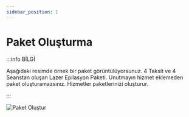 ```yaml
---
sidebar_position: 1
---
```


# Paket Oluşturma

:::info BİLGİ

Aşağıdaki resimde örnek bir paket görüntülüyorsunuz. 4 Taksit ve 4 Seanstan oluşan Lazer Epilasyon Paketi. Unutmayın hizmet eklemeden paket oluşturamazsınız. Hizmetler paketlerinizi oluşturur.

:::


![Paket Oluştur](/img/tutorial/create-bundle.png)

